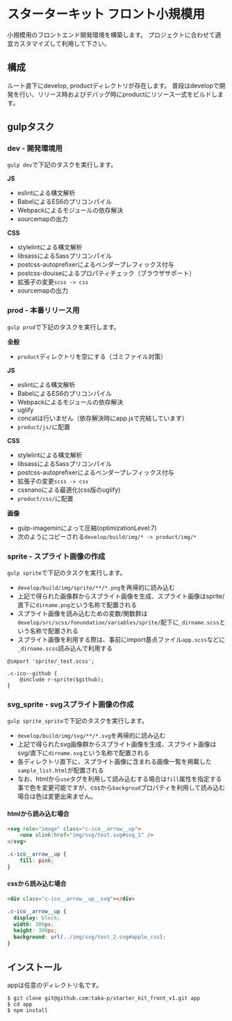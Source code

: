 # スターターキット フロント小規模用
小規模用のフロントエンド開発環境を構築します。
プロジェクトに合わせて適宜カスタマイズして利用して下さい。

## 構成
ルート直下にdevelop, productディレクトリが存在します。
普段はdevelopで開発を行い、リリース時およびデバッグ時にproductにリソース一式をビルドします。

## gulpタスク
### dev - 開発環境用
`gulp dev`で下記のタスクを実行します。

**JS**
- eslintによる構文解析
- BabelによるES6のプリコンパイル
- Webpackによるモジュールの依存解決
- sourcemapの出力

**CSS**
- stylelintによる構文解析
- libsassによるSassプリコンパイル
- postcss-autoprefixerによるベンダープレフィックス付与
- postcss-douiseによるプロパティチェック（ブラウザサポート）
- 拡張子の変更`scss -> css`
- sourcemapの出力

### prod - 本番リリース用
`gulp prod`で下記のタスクを実行します。

**全般**
- `product`ディレクトリを空にする（ゴミファイル対策）

**JS**
- eslintによる構文解析
- BabelによるES6のプリコンパイル
- Webpackによるモジュールの依存解決
- uglify
- concatは行いません（依存解決時にapp.jsで完結しています）
- `product/js/`に配置

**CSS**
- stylelintによる構文解析
- libsassによるSassプリコンパイル
- postcss-autoprefixerによるベンダープレフィックス付与
- 拡張子の変更`scss -> css`
- cssnanoによる最適化(css版のuglify)
- `product/css/`に配置

**画像**
- gulp-imageminによって圧縮(optimizationLevel:7)
- 次のようにコピーされる`develop/build/img/* -> product/img/*`

### sprite - スプライト画像の作成
`gulp sprite`で下記のタスクを実行します。
- `develop/build/img/sprite/**/*.png`を再帰的に読み込む
- 上記で得られた画像群からスプライト画像を生成、スプライト画像はsprite/直下に`dirname.png`という名称で配置される
- スプライト画像を読み込むための変数/関数群は`develop/src/scss/fonundation/variables/sprite/`配下に`_dirname.scss`という名称で配置される
- スプライト画像を利用する際は、事前にimport基点ファイル`app.scss`などに`_dirname.scss`読み込んで利用する

```
@import 'sprite/_test.scss';

.c-ico--github {
    @include r-sprite($github);
}
```

### svg_sprite - svgスプライト画像の作成
`gulp sprite_sprite`で下記のタスクを実行します。
- `develop/build/img/svg/**/*.svg`を再帰的に読み込む
- 上記で得られたsvg画像群からスプライト画像を生成、スプライト画像はsvg/直下に`dirname.svg`という名称で配置される
- 各ディレクトリ直下に、スプライト画像に含まれる画像一覧を掲載した`sample_list.html`が配置される
- なお、htmlから`use`タグを利用して読み込むする場合は`fill`属性を指定する事で色を変更可能ですが、cssから`backgroud`プロパティを利用して読み込む場合は色は変更出来ません。

#### htmlから読み込む場合
```html
<svg role="image" class="c-ico__arrow__up">
    <use xlink:href="img/svg/test.svg#svg_1" />
</svg>
```
```css
.c-ico__arrow__up {
    fill: pink;
}
```

#### cssから読み込む場合
```html
<div class="c-ico__arrow__up__svg"></div>
```
```css
.c-ico__arrow__up {
  display: block;
  width: 300px;
  height: 300px;
  background: url(../img/svg/test_2.svg#apple_css);
}
```

## インストール
appは任意のディレクトリ名です。

```
$ git clone git@github.com:taka-p/starter_kit_front_v1.git app
$ cd app
$ npm install
```
